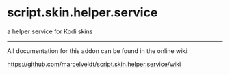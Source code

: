# script.skin.helper.service
a helper service for Kodi skins

________________________________________________________________________________________________________


All documentation for this addon can be found in the online wiki:

https://github.com/marcelveldt/script.skin.helper.service/wiki


